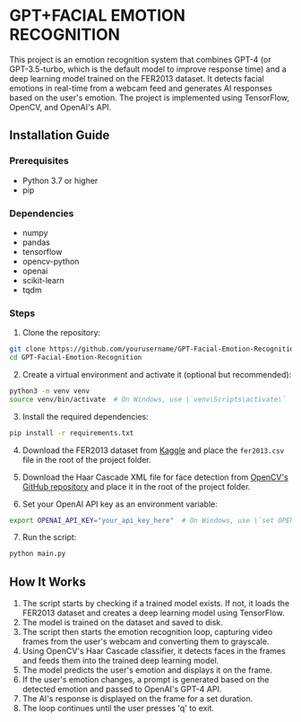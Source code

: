 # GPT+FACIAL EMOTION RECOGNITION

This project is an emotion recognition system that combines GPT-4 (or GPT-3.5-turbo, which is the default model to improve response time) and a deep learning model trained on the FER2013 dataset. It detects facial emotions in real-time from a webcam feed and generates AI responses based on the user's emotion. The project is implemented using TensorFlow, OpenCV, and OpenAI's API.

## Installation Guide

### Prerequisites

- Python 3.7 or higher
- pip

### Dependencies

- numpy
- pandas
- tensorflow
- opencv-python
- openai
- scikit-learn
- tqdm

### Steps

1. Clone the repository:

```bash
git clone https://github.com/yourusername/GPT-Facial-Emotion-Recognition.git
cd GPT-Facial-Emotion-Recognition
```

2. Create a virtual environment and activate it (optional but recommended):

```bash
python3 -m venv venv
source venv/bin/activate  # On Windows, use \`venv\Scripts\activate\`
```

3. Install the required dependencies:

```bash
pip install -r requirements.txt
```

4. Download the FER2013 dataset from [Kaggle](https://www.kaggle.com/c/challenges-in-representation-learning-facial-expression-recognition-challenge/data) and place the `fer2013.csv` file in the root of the project folder.

5. Download the Haar Cascade XML file for face detection from [OpenCV's GitHub repository](https://github.com/opencv/opencv/blob/master/data/haarcascades/haarcascade_frontalface_default.xml) and place it in the root of the project folder.

6. Set your OpenAI API key as an environment variable:

```bash
export OPENAI_API_KEY="your_api_key_here"  # On Windows, use \`set OPENAI_API_KEY=your_api_key_here\`
```

7. Run the script:

```bash
python main.py
```

## How It Works

1. The script starts by checking if a trained model exists. If not, it loads the FER2013 dataset and creates a deep learning model using TensorFlow.
2. The model is trained on the dataset and saved to disk.
3. The script then starts the emotion recognition loop, capturing video frames from the user's webcam and converting them to grayscale.
4. Using OpenCV's Haar Cascade classifier, it detects faces in the frames and feeds them into the trained deep learning model.
5. The model predicts the user's emotion and displays it on the frame.
6. If the user's emotion changes, a prompt is generated based on the detected emotion and passed to OpenAI's GPT-4 API.
7. The AI's response is displayed on the frame for a set duration.
8. The loop continues until the user presses 'q' to exit.
